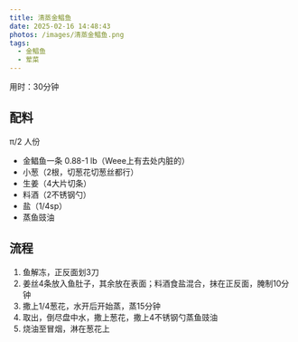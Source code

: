 ```yaml
---
title: 清蒸金鲳鱼
date: 2025-02-16 14:48:43
photos: /images/清蒸金鲳鱼.png
tags:
  - 金鲳鱼
  - 荤菜
---
```


用时：30分钟

## 配料

π/2 人份

- 金鲳鱼一条 0.88-1 lb（Weee上有去处内脏的）
- 小葱（2根，切葱花切葱丝都行）
- 生姜（4大片切条）
- 料酒（2不锈钢勺）
- 盐（1/4sp）
- 蒸鱼豉油

<!--more-->

## 流程

1. 鱼解冻，正反面划3刀
2. 姜丝4条放入鱼肚子，其余放在表面；料酒食盐混合，抹在正反面，腌制10分钟
3. 撒上1/4葱花，水开后开始蒸，蒸15分钟
4. 取出，倒尽盘中水，撒上葱花，撒上4不锈钢勺蒸鱼豉油
5. 烧油至冒烟，淋在葱花上
